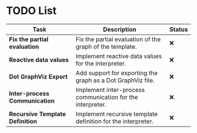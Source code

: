 # TODO List

| Task                              | Description                                                  | Status |
| --------------------------------- | ------------------------------------------------------------ | ------ |
| **Fix the partial evaluation**    | Fix the partial evaluation of the graph of the template.     | ❌      |
| **Reactive data values**          | Implement reactive data values for the interpreter.          | ❌      |
| **Dot GraphViz Export**           | Add support for exporting the graph as a Dot GraphViz file.  | ❌      |
| **Inter-process Communication**   | Implement inter-process communication for the interpreter.   | ❌      |
| **Recursive Template Definition** | Implement recursive template definition for the interpreter. | ❌      |